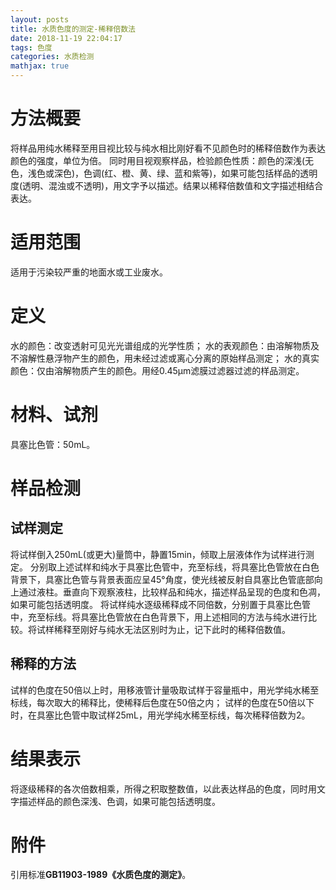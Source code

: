 ```yaml
---
layout: posts
title: 水质色度的测定-稀释倍数法
date: 2018-11-19 22:04:17
tags: 色度
categories: 水质检测
mathjax: true
---
```

# 方法概要
将样品用纯水稀释至用目视比较与纯水相比刚好看不见颜色时的稀释倍数作为表达颜色的强度，单位为倍。
同时用目视观察样品，检验颜色性质：颜色的深浅(无色，浅色或深色)，色调(红、橙、黄、绿、蓝和紫等)，如果可能包括样品的透明度(透明、混浊或不透明)，用文字予以描述。结果以稀释倍数值和文字描述相结合表达。
# 适用范围
适用于污染较严重的地面水或工业废水。
# 定义
水的颜色：改变透射可见光光谱组成的光学性质；
水的表观颜色：由溶解物质及不溶解性悬浮物产生的颜色，用未经过滤或离心分离的原始样品测定；
水的真实颜色：仅由溶解物质产生的颜色。用经0.45μm滤膜过滤器过滤的样品测定。
# 材料、试剂
具塞比色管：50mL。
# 样品检测
## 试样测定
将试样倒入250mL(或更大)量筒中，静置15min，倾取上层液体作为试样进行测定。
分别取上述试样和纯水于具塞比色管中，充至标线，将具塞比色管放在白色背景下，具塞比色管与背景表面应呈45°角度，使光线被反射自具塞比色管底部向上通过液柱。垂直向下观察液柱，比较样品和纯水，描述样品呈现的色度和色凋，如果可能包括透明度。
将试样纯水逐级稀释成不同倍数，分别置于具塞比色管中，充至标线。将具塞比色管放在白色背景下，用上述相同的方法与纯水进行比较。将试样稀释至刚好与纯水无法区别时为止，记下此时的稀释倍数值。
## 稀释的方法
试样的色度在50倍以上时，用移液管计量吸取试样于容量瓶中，用光学纯水稀至标线，每次取大的稀释比，使稀释后色度在50倍之内；
试样的色度在50倍以下时，在具塞比色管中取试样25mL，用光学纯水稀至标线，每次稀释倍数为2。
# 结果表示
将逐级稀释的各次倍数相乘，所得之积取整数值，以此表达样品的色度，同时用文字描述样品的颜色深浅、色调，如果可能包括透明度。
# 附件
引用标准**GB11903-1989《水质色度的测定》**。
